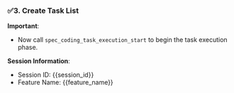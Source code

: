 ﻿### ✅3. Create Task List

**Important**:

- Now call `spec_coding_task_execution_start` to begin the task execution phase.


**Session Information**:

- Session ID: {{session_id}}
- Feature Name: {{feature_name}}